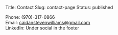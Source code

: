 Title: Contact
Slug: contact-page
Status: published

Phone: (970)-317-0866  
Email: [caidanstevenwilliams@gmail.com](mailto:caidanstevenwilliams@gmail.com)  
LinkedIn: Under social in the footer